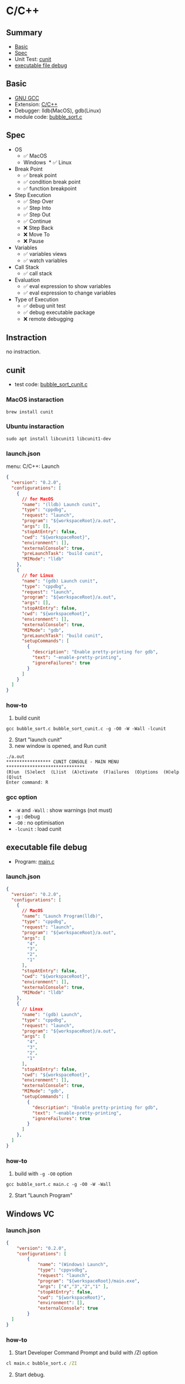 <!-- vim: ts=2 sw=2 expandtab
-->
# C/C++

## Summary

* [Basic](#basic)
* [Spec](#spec)
* Unit Test: [cunit](#cunit)
* [executable file debug](#executable-file-debug)

## Basic

* [GNU GCC](https://gcc.gnu.org/)
* Extension: [C/C++](https://marketplace.visualstudio.com/items?itemName=ms-vscode.cpptools)
* Debugger: lldb(MacOS), gdb(Linux)
* module code: [bubble_sort.c](https://github.com/74th/vscode-debug-specs/blob/master/cpp/bubble_sort.c)

## Spec

* OS
  * ✅ MacOS
  *  Windows
  * ✅ Linux
* Break Point
  * ✅ break point
  * ✅ condition break point
  * ✅ function breakpoint
* Step Execution
  * ✅ Step Over
  * ✅ Step Into
  * ✅ Step Out
  * ✅ Continue
  * ❌ Step Back
  * ❌ Move To
  * ❌ Pause
* Variables
  * ✅ variables views
  * ✅ watch variables
* Call Stack
  * ✅ call stack
* Evaluation
  * ✅ eval expression to show variables
  * ✅ eval expression to change variables
* Type of Execution
  * ✅ debug unit test
  * ✅ debug executable package
  * ❌ remote debugging

## Instraction

no instraction.

## cunit

* test code: [bubble_sort_cunit.c](https://github.com/74th/vscode-debug-specs/blob/master/cpp/bubble_sort_cunit.c)

### MacOS instaraction

```
brew install cunit
```

### Ubuntu instaraction

```
sudo apt install libcunit1 libcunit1-dev
```

### launch.json

menu: C/C++: Launch

```json
{
  "version": "0.2.0",
  "configurations": [
    {
      // for MacOS
      "name": "(lldb) Launch cunit",
      "type": "cppdbg",
      "request": "launch",
      "program": "${workspaceRoot}/a.out",
      "args": [],
      "stopAtEntry": false,
      "cwd": "${workspaceRoot}",
      "environment": [],
      "externalConsole": true,
      "preLaunchTask": "build cunit",
      "MIMode": "lldb"
    },
    {
      // for Linux
      "name": "(gdb) Launch cunit",
      "type": "cppdbg",
      "request": "launch",
      "program": "${workspaceRoot}/a.out",
      "args": [],
      "stopAtEntry": false,
      "cwd": "${workspaceRoot}",
      "environment": [],
      "externalConsole": true,
      "MIMode": "gdb",
      "preLaunchTask": "build cunit",
      "setupCommands": [
        {
          "description": "Enable pretty-printing for gdb",
          "text": "-enable-pretty-printing",
          "ignoreFailures": true
        }
      ]
    }
  ]
}
```

### how-to

1. build cunit

```
gcc bubble_sort.c bubble_sort_cunit.c -g -O0 -W -Wall -lcunit
```

2. Start "launch cunit"
3. new window is opened, and Run cunit

```
./a.out
***************** CUNIT CONSOLE - MAIN MENU ******************************
(R)un  (S)elect  (L)ist  (A)ctivate  (F)ailures  (O)ptions  (H)elp  (Q)uit
Enter command: R
```

### gcc option

* `-W` and `-Wall` : show warnings (not must)
* `-g` : debug
* `-O0` : no optimisation
* `-lcunit` : load cunit

## executable file debug

* Program: [main.c](https://github.com/74th/vscode-debug-specs/blob/master/cpp/main.c)

### launch.json

```json
{
  "version": "0.2.0",
  "configurations": [
    {
      // MacOS
      "name": "Launch Program(lldb)",
      "type": "cppdbg",
      "request": "launch",
      "program": "${workspaceRoot}/a.out",
      "args": [
        "4",
        "3",
        "2",
        "1"
      ],
      "stopAtEntry": false,
      "cwd": "${workspaceRoot}",
      "environment": [],
      "externalConsole": true,
      "MIMode": "lldb"
    },
    {
      // Linux
      "name": "(gdb) Launch",
      "type": "cppdbg",
      "request": "launch",
      "program": "${workspaceRoot}/a.out",
      "args": [
        "4",
        "3",
        "2",
        "1"
      ],
      "stopAtEntry": false,
      "cwd": "${workspaceRoot}",
      "environment": [],
      "externalConsole": true,
      "MIMode": "gdb",
      "setupCommands": [
        {
          "description": "Enable pretty-printing for gdb",
          "text": "-enable-pretty-printing",
          "ignoreFailures": true
        }
      ]
    },
  ]
}
```

### how-to

1. build with `-g -O0` option

```
gcc bubble_sort.c main.c -g -O0 -W -Wall
```

2. Start "Launch Program"

## Windows VC

### launch.json

```json
{
	"version": "0.2.0",
	"configurations": [
		{
			"name": "(Windows) Launch",
			"type": "cppvsdbg",
			"request": "launch",
			"program": "${workspaceRoot}/main.exe",
			"args": ["4","3","2","1" ],
			"stopAtEntry": false,
			"cwd": "${workspaceRoot}",
			"environment": [],
			"externalConsole": true
		}
  ]
}
```

### how-to

1. Start Developer Command Prompt and build with /ZI option

```cmd
cl main.c bubble_sort.c /ZI
```

2. Start debug.
